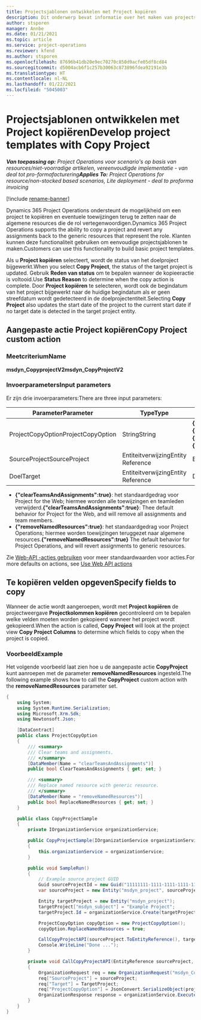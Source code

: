 ```yaml
---
title: Projectsjablonen ontwikkelen met Project kopiëren
description: Dit onderwerp bevat informatie over het maken van projectsjablonen met de aangepaste actie Project kopiëren.
author: stsporen
manager: Annbe
ms.date: 01/21/2021
ms.topic: article
ms.service: project-operations
ms.reviewer: kfend
ms.author: stsporen
ms.openlocfilehash: 87696b41db20e9ec70270c850d9acfe05df8cd84
ms.sourcegitcommit: d5004acb6f1c257b30063c873896fdea92191e3b
ms.translationtype: HT
ms.contentlocale: nl-NL
ms.lasthandoff: 01/22/2021
ms.locfileid: "5045003"
---
```

# <a name="develop-project-templates-with-copy-project"></a><span data-ttu-id="0b36e-103">Projectsjablonen ontwikkelen met Project kopiëren</span><span class="sxs-lookup"><span data-stu-id="0b36e-103">Develop project templates with Copy Project</span></span>

<span data-ttu-id="0b36e-104">_**Van toepassing op:** Project Operations voor scenario's op basis van resources/niet-voorradige artikelen, vereenvoudigde implementatie - van deal tot pro-formafacturering_</span><span class="sxs-lookup"><span data-stu-id="0b36e-104">_**Applies To:** Project Operations for resource/non-stocked based scenarios, Lite deployment - deal to proforma invoicing_</span></span>

[!include [rename-banner](~/includes/cc-data-platform-banner.md)]

<span data-ttu-id="0b36e-105">Dynamics 365 Project Operations ondersteunt de mogelijkheid om een project te kopiëren en eventuele toewijzingen terug te zetten naar de algemene resources die de rol vertegenwoordigen.</span><span class="sxs-lookup"><span data-stu-id="0b36e-105">Dynamics 365 Project Operations supports the ability to copy a project and revert any assignments back to the generic resources that represent the role.</span></span> <span data-ttu-id="0b36e-106">Klanten kunnen deze functionaliteit gebruiken om eenvoudige projectsjablonen te maken.</span><span class="sxs-lookup"><span data-stu-id="0b36e-106">Customers can use this functionality to build basic project templates.</span></span>

<span data-ttu-id="0b36e-107">Als u **Project kopiëren** selecteert, wordt de status van het doelproject bijgewerkt.</span><span class="sxs-lookup"><span data-stu-id="0b36e-107">When you select **Copy Project**, the status of the target project is updated.</span></span> <span data-ttu-id="0b36e-108">Gebruik **Reden van status** om te bepalen wanneer de kopieeractie is voltooid.</span><span class="sxs-lookup"><span data-stu-id="0b36e-108">Use **Status Reason** to determine when the copy action is complete.</span></span> <span data-ttu-id="0b36e-109">Door **Project kopiëren** te selecteren, wordt ook de begindatum van het project bijgewerkt naar de huidige begindatum als er geen streefdatum wordt gedetecteerd in de doelprojectentiteit.</span><span class="sxs-lookup"><span data-stu-id="0b36e-109">Selecting **Copy Project** also updates the start date of the project to the current start date if no target date is detected in the target project entity.</span></span>

## <a name="copy-project-custom-action"></a><span data-ttu-id="0b36e-110">Aangepaste actie Project kopiëren</span><span class="sxs-lookup"><span data-stu-id="0b36e-110">Copy Project custom action</span></span> 

### <a name="name"></a><span data-ttu-id="0b36e-111">Meetcriterium</span><span class="sxs-lookup"><span data-stu-id="0b36e-111">Name</span></span> 

<span data-ttu-id="0b36e-112">**msdyn_CopyprojectV2**</span><span class="sxs-lookup"><span data-stu-id="0b36e-112">**msdyn_CopyProjectV2**</span></span>

### <a name="input-parameters"></a><span data-ttu-id="0b36e-113">Invoerparameters</span><span class="sxs-lookup"><span data-stu-id="0b36e-113">Input parameters</span></span>
<span data-ttu-id="0b36e-114">Er zijn drie invoerparameters:</span><span class="sxs-lookup"><span data-stu-id="0b36e-114">There are three input parameters:</span></span>

| <span data-ttu-id="0b36e-115">Parameter</span><span class="sxs-lookup"><span data-stu-id="0b36e-115">Parameter</span></span>          | <span data-ttu-id="0b36e-116">Type</span><span class="sxs-lookup"><span data-stu-id="0b36e-116">Type</span></span>   | <span data-ttu-id="0b36e-117">Waarden</span><span class="sxs-lookup"><span data-stu-id="0b36e-117">Values</span></span>                                                   | 
|--------------------|--------|----------------------------------------------------------|
| <span data-ttu-id="0b36e-118">ProjectCopyOption</span><span class="sxs-lookup"><span data-stu-id="0b36e-118">ProjectCopyOption</span></span>  | <span data-ttu-id="0b36e-119">String</span><span class="sxs-lookup"><span data-stu-id="0b36e-119">String</span></span> | <span data-ttu-id="0b36e-120">**{"removeNamedResources":true}** of **{"clearTeamsAndAssignments":true}**</span><span class="sxs-lookup"><span data-stu-id="0b36e-120">**{"removeNamedResources":true}** or **{"clearTeamsAndAssignments":true}**</span></span> |
| <span data-ttu-id="0b36e-121">SourceProject</span><span class="sxs-lookup"><span data-stu-id="0b36e-121">SourceProject</span></span>      | <span data-ttu-id="0b36e-122">Entiteitverwijzing</span><span class="sxs-lookup"><span data-stu-id="0b36e-122">Entity Reference</span></span> | <span data-ttu-id="0b36e-123">Bronproject</span><span class="sxs-lookup"><span data-stu-id="0b36e-123">Source Project</span></span> |
| <span data-ttu-id="0b36e-124">Doel</span><span class="sxs-lookup"><span data-stu-id="0b36e-124">Target</span></span>             | <span data-ttu-id="0b36e-125">Entiteitverwijzing</span><span class="sxs-lookup"><span data-stu-id="0b36e-125">Entity Reference</span></span> | <span data-ttu-id="0b36e-126">Doelproject</span><span class="sxs-lookup"><span data-stu-id="0b36e-126">Target Project</span></span> |


- <span data-ttu-id="0b36e-127">**{"clearTeamsAndAssignments":true}**: het standaardgedrag voor Project for the Web; hiermee worden alle toewijzingen en teamleden verwijderd.</span><span class="sxs-lookup"><span data-stu-id="0b36e-127">**{"clearTeamsAndAssignments":true}**: Thee default behavior for Project for the Web, and will remove all assignments and team members.</span></span>
- <span data-ttu-id="0b36e-128">**{"removeNamedResources":true}**: het standaardgedrag voor Project Operations; hiermee worden toewijzingen teruggezet naar algemene resources.</span><span class="sxs-lookup"><span data-stu-id="0b36e-128">**{"removeNamedResources":true}** The default behavior for Project Operations, and will revert assignments to generic resources.</span></span>

<span data-ttu-id="0b36e-129">Zie [Web-API -acties gebruiken](https://docs.microsoft.com/powerapps/developer/common-data-service/webapi/use-web-api-actions) voor meer standaardwaarden voor acties.</span><span class="sxs-lookup"><span data-stu-id="0b36e-129">For more defaults on actions, see [Use Web API actions](https://docs.microsoft.com/powerapps/developer/common-data-service/webapi/use-web-api-actions)</span></span>

## <a name="specify-fields-to-copy"></a><span data-ttu-id="0b36e-130">Te kopiëren velden opgeven</span><span class="sxs-lookup"><span data-stu-id="0b36e-130">Specify fields to copy</span></span> 
<span data-ttu-id="0b36e-131">Wanneer de actie wordt aangeroepen, wordt met **Project kopiëren** de projectweergave **Projectkolommen kopiëren** gecontroleerd om te bepalen welke velden moeten worden gekopieerd wanneer het project wordt gekopieerd.</span><span class="sxs-lookup"><span data-stu-id="0b36e-131">When the action is called, **Copy Project** will look at the project view **Copy Project Columns** to determine which fields to copy when the project is copied.</span></span>


### <a name="example"></a><span data-ttu-id="0b36e-132">Voorbeeld</span><span class="sxs-lookup"><span data-stu-id="0b36e-132">Example</span></span>
<span data-ttu-id="0b36e-133">Het volgende voorbeeld laat zien hoe u de aangepaste actie **CopyProject** kunt aanroepen met de parameter **removeNamedResources** ingesteld.</span><span class="sxs-lookup"><span data-stu-id="0b36e-133">The following example shows how to call the **CopyProject** custom action with the **removeNamedResources** parameter set.</span></span>
```C#
{
    using System;
    using System.Runtime.Serialization;
    using Microsoft.Xrm.Sdk;
    using Newtonsoft.Json;

    [DataContract]
    public class ProjectCopyOption
    {
        /// <summary>
        /// Clear teams and assignments.
        /// </summary>
        [DataMember(Name = "clearTeamsAndAssignments")]
        public bool ClearTeamsAndAssignments { get; set; }

        /// <summary>
        /// Replace named resource with generic resource.
        /// </summary>
        [DataMember(Name = "removeNamedResources")]
        public bool ReplaceNamedResources { get; set; }
    }

    public class CopyProjectSample
    {
        private IOrganizationService organizationService;

        public CopyProjectSample(IOrganizationService organizationService)
        {
            this.organizationService = organizationService;
        }

        public void SampleRun()
        {
            // Example source project GUID
            Guid sourceProjectId = new Guid("11111111-1111-1111-1111-111111111111");
            var sourceProject = new Entity("msdyn_project", sourceProjectId);

            Entity targetProject = new Entity("msdyn_project");
            targetProject["msdyn_subject"] = "Example Project";
            targetProject.Id = organizationService.Create(targetProject);

            ProjectCopyOption copyOption = new ProjectCopyOption();
            copyOption.ReplaceNamedResources = true;

            CallCopyProjectAPI(sourceProject.ToEntityReference(), targetProject.ToEntityReference(), copyOption);
            Console.WriteLine("Done ...");
        }

        private void CallCopyProjectAPI(EntityReference sourceProject, EntityReference TargetProject, ProjectCopyOption projectCopyOption)
        {
            OrganizationRequest req = new OrganizationRequest("msdyn_CopyProjectV2");
            req["SourceProject"] = sourceProject;
            req["Target"] = TargetProject;
            req["ProjectCopyOption"] = JsonConvert.SerializeObject(projectCopyOption);
            OrganizationResponse response = organizationService.Execute(req);
        }
    }
}
```
